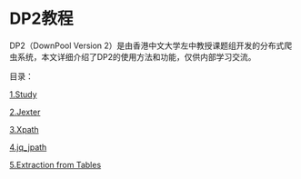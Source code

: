 # DP2教程

DP2（DownPool Version 2）是由香港中文大学左中教授课题组开发的分布式爬虫系统，本文详细介绍了DP2的使用方法和功能，仅供内部学习交流。

目录：

[1.Study](study.md)

[2.Jexter](Jexter.md)

[3.Xpath](Xpath.md)

[4.jq_jpath](jq_JMESPath.md)

[5.Extraction from Tables](Jexter.table.md)
